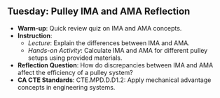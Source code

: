 ## Tuesday: Pulley IMA and AMA Reflection

- **Warm-up**: Quick review quiz on IMA and AMA concepts.
- **Instruction**:
  - *Lecture*: Explain the differences between IMA and AMA.
  - *Hands-on Activity*: Calculate IMA and AMA for different pulley setups using provided materials.
- **Reflection Question**: How do discrepancies between IMA and AMA affect the efficiency of a pulley system?
- **CA CTE Standards**: CTE.MPD.D.D1.2: Apply mechanical advantage concepts in engineering systems.